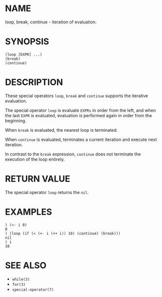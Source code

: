 # NAME
loop, break, continue - iteration of evaluation.

# SYNOPSIS

    (loop [EXPR] ...)
    (break)
    (continue)

# DESCRIPTION
These special operators `loop`, `break` and `continue` supports the iterative evaluation.

The special operator `loop` is evaluate `EXPRs` in order from the left, and when the last `EXPR` is evaluated, evaluation is performed again in order from the beginning.

When `break` is evaluated, the nearest loop is terminated.

When `continue` is evaluated, terminates a current iteration and execute next iteration.

In contrast to the `break` expression, `continue` does not terminate the execution of the loop entirely.

# RETURN VALUE
The special operator `loop` returns the `nil`.

# EXAMPLES

    ) (<- i 0)
    0
    ) (loop (if (< (<- i (++ i)) 10) (continue) (break)))
    nil
    ) i
    10

# SEE ALSO
- `while(3)`
- `for(3)`
- `special-operator(7)`
